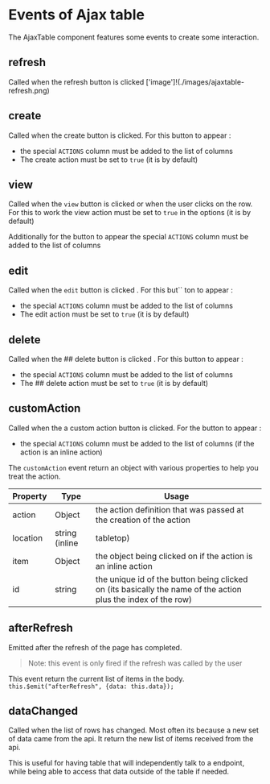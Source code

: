 # Events of Ajax table

The AjaxTable component features some events to create some interaction.

## refresh

Called when the refresh button is clicked
['image']!(./images/ajaxtable-refresh.png)


## create

Called when the create button is clicked. For this button to appear :
- the special `ACTIONS` column must be added to the list of columns
- The create action must be set to `true` (it is by default)

## view

Called when the `view` button is clicked or when the user clicks on the row. For this to work the view action must be set to `true` in the options (it is by default)

Additionally for the button to appear the special `ACTIONS` column must be added to the list of columns


## edit

Called when the `edit` button is clicked  <i class="fa fa-edit"></i> . For this but``
ton to appear :
- the special `ACTIONS` column must be added to the list of columns
- The edit action must be set to `true` (it is by default)


## delete

Called when the ## delete button is clicked  <i class="fa fa-edit"></i> . For this button to appear :
- the special `ACTIONS` column must be added to the list of columns
- The ## delete action must be set to `true` (it is by default)


## customAction

Called when the a custom action button is clicked. For the button to appear :
- the special `ACTIONS` column must be added to the list of columns (if the action is an inline action)

The `customAction` event return an object with various properties to help you treat the action.


| Property   |     Type      |     Usage      |
|----------|---------------|---------------|
| action | Object | the action definition that was passed at the creation of the action |
| location | string (inline | tabletop)| The location of the action |
| item | Object | the object being clicked on if the action is an inline action |
| id | string | the unique id of the button being clicked on (its basically the name of the action plus the index of the row) |



## afterRefresh

Emitted after the refresh of the page has completed.
> Note: this event is only fired if the refresh was called by the user

This event return the current list of items in the body.
`this.$emit("afterRefresh", {data: this.data});`


## dataChanged

Called when the list of rows has changed. Most often its because a new set of data came from the api.
It return the new list of items received from the api.

This is useful for having table that will independently talk to a endpoint, while being able to access that data outside of the table if needed.


